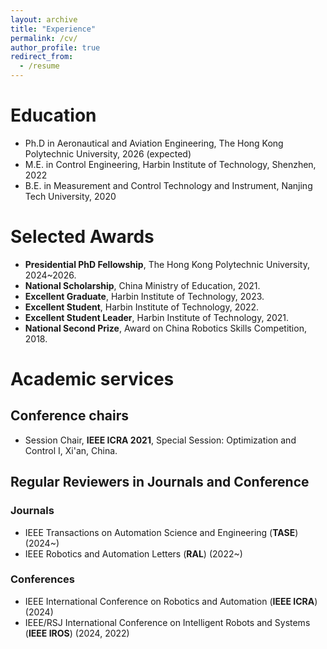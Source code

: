 ```yaml
---
layout: archive
title: "Experience"
permalink: /cv/
author_profile: true
redirect_from:
  - /resume
---
```


# Education
* Ph.D in Aeronautical and Aviation Engineering, The Hong Kong Polytechnic University, 2026 (expected)
* M.E. in Control Engineering, Harbin Institute of Technology, Shenzhen, 2022
* B.E. in Measurement and Control Technology and Instrument, Nanjing Tech University, 2020

# Selected Awards
* **Presidential PhD Fellowship**, The Hong Kong Polytechnic University, 2024~2026.
* **National Scholarship**, China Ministry of Education, 2021.
* **Excellent Graduate**, Harbin Institute of Technology, 2023.
* **Excellent Student**, Harbin Institute of Technology, 2022.
* **Excellent Student Leader**, Harbin Institute of Technology, 2021.
* **National Second Prize**, Award on China Robotics Skills Competition, 2018.
  
# Academic services
## Conference chairs
* Session Chair, **IEEE ICRA 2021**, Special Session: Optimization and Control I, Xi'an, China.

## Regular Reviewers in Journals and Conference
### Journals
* IEEE Transactions on Automation Science and Engineering (**TASE**) (2024~)
* IEEE Robotics and Automation Letters (**RAL**) (2022~)

### Conferences
* IEEE International Conference on Robotics and Automation (**IEEE ICRA**) (2024)
* IEEE/RSJ International Conference on Intelligent Robots and Systems (**IEEE IROS**) (2024, 2022)

